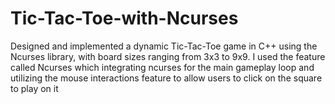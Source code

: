 # Tic-Tac-Toe-with-Ncurses
Designed and implemented a dynamic Tic-Tac-Toe game in C++ using the Ncurses library, with board sizes ranging from 3x3 to 9x9. I used the feature called Ncurses which integrating ncurses for the main gameplay loop and utilizing the mouse interactions feature to allow users to click on the square to play on it
